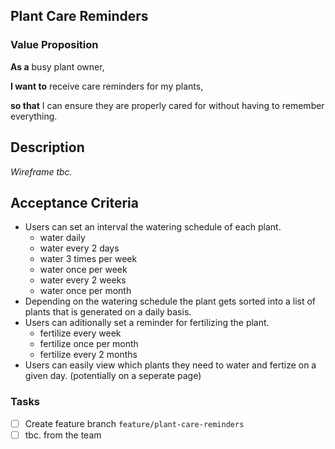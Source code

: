 ## Plant Care Reminders

### Value Proposition

**As a** busy plant owner,

**I want to** receive care reminders for my plants,

**so that** I can ensure they are properly cared for without having to remember everything.

## Description

_Wireframe tbc._

## Acceptance Criteria

- Users can set an interval the watering schedule of each plant.
  - water daily
  - water every 2 days
  - water 3 times per week
  - water once per week
  - water every 2 weeks
  - water once per month
- Depending on the watering schedule the plant gets sorted into a list of plants that is generated on a daily basis.
- Users can aditionally set a reminder for fertilizing the plant.
  - fertilize every week
  - fertilize once per month
  - fertilize every 2 months
- Users can easily view which plants they need to water and fertize on a given day. (potentially on a seperate page)

### Tasks

- [ ] Create feature branch `feature/plant-care-reminders`
- [ ] tbc. from the team
